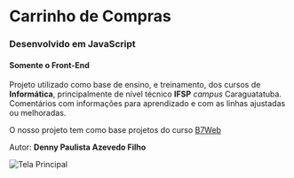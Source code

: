 # Carrinho de Compras

### Desenvolvido em JavaScript

#### Somente o Front-End

Projeto utilizado como base de ensino, e treinamento, dos cursos de **Informática**,
principalmente de nível técnico **IFSP** _campus_ Caraguatatuba.  
Comentários com informações para aprendizado e com as linhas ajustadas ou melhoradas.

O nosso projeto tem como base projetos do curso [B7Web](https://b7web.com.br/)

Autor: **Denny Paulista Azevedo Filho**

![Tela Principal](https://mdcursos.dev.br/img/sisweb/ModelCart.png)

